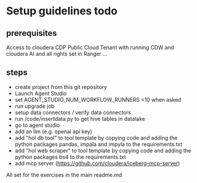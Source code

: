 # Setup guidelines todo

## prerequisites

Access to cloudera CDP Public Cloud Tenant with running CDW and cloudera AI
and all rights set in Ranger ...


## steps

- create project from this git repository
- Launch Agent Studio
- set AGENT_STUDIO_NUM_WORKFLOW_RUNNERS =10 when asked
- run upgrade job
- setup data connectors / verify data connectors
- run /code/insertdata.py to get hive tables in datalake
- go to agent studio
- add an llm (e.g. openai api key)
- add "hol db tool" to tool template by copying code and adding the python packages pandas, impala and impyla to the requirements.txt
- add "hol web scraper" to tool template by copying code and adding the python packages bs4 to the requirements.txt
- add mcp server (https://github.com/cloudera/iceberg-mcp-server)


All set for the exercises in the main readme.md


  
